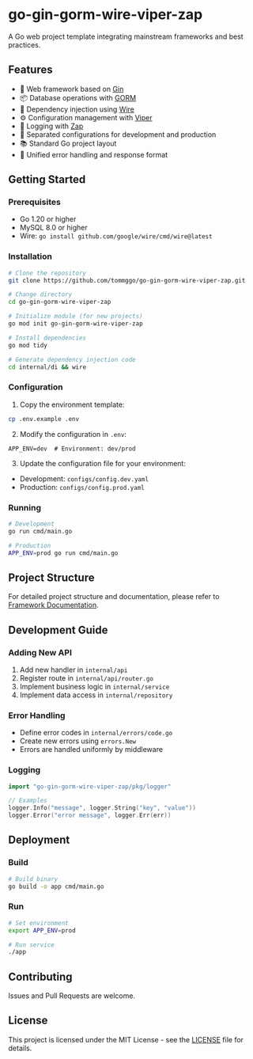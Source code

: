 # go-gin-gorm-wire-viper-zap

A Go web project template integrating mainstream frameworks and best practices.

## Features

- 🚀 Web framework based on [Gin](https://github.com/gin-gonic/gin)
- 📦 Database operations with [GORM](https://gorm.io/)
- 🔧 Dependency injection using [Wire](https://github.com/google/wire)
- ⚙️ Configuration management with [Viper](https://github.com/spf13/viper)
- 📝 Logging with [Zap](https://github.com/uber-go/zap)
- 🔐 Separated configurations for development and production
- 📚 Standard Go project layout
- 🎯 Unified error handling and response format

## Getting Started

### Prerequisites

- Go 1.20 or higher
- MySQL 8.0 or higher
- Wire: `go install github.com/google/wire/cmd/wire@latest`

### Installation

```bash
# Clone the repository
git clone https://github.com/tommggo/go-gin-gorm-wire-viper-zap.git

# Change directory
cd go-gin-gorm-wire-viper-zap

# Initialize module (for new projects)
go mod init go-gin-gorm-wire-viper-zap

# Install dependencies
go mod tidy

# Generate dependency injection code
cd internal/di && wire
```

### Configuration

1. Copy the environment template:
```bash
cp .env.example .env
```

2. Modify the configuration in `.env`:
```env
APP_ENV=dev  # Environment: dev/prod
```

3. Update the configuration file for your environment:
- Development: `configs/config.dev.yaml`
- Production: `configs/config.prod.yaml`

### Running

```bash
# Development
go run cmd/main.go

# Production
APP_ENV=prod go run cmd/main.go
```

## Project Structure

For detailed project structure and documentation, please refer to [Framework Documentation](docs/framework.md).

## Development Guide

### Adding New API

1. Add new handler in `internal/api`
2. Register route in `internal/api/router.go`
3. Implement business logic in `internal/service`
4. Implement data access in `internal/repository`

### Error Handling

- Define error codes in `internal/errors/code.go`
- Create new errors using `errors.New`
- Errors are handled uniformly by middleware

### Logging

```go
import "go-gin-gorm-wire-viper-zap/pkg/logger"

// Examples
logger.Info("message", logger.String("key", "value"))
logger.Error("error message", logger.Err(err))
```

## Deployment

### Build

```bash
# Build binary
go build -o app cmd/main.go
```

### Run

```bash
# Set environment
export APP_ENV=prod

# Run service
./app
```

## Contributing

Issues and Pull Requests are welcome.

## License

This project is licensed under the MIT License - see the [LICENSE](LICENSE) file for details.

